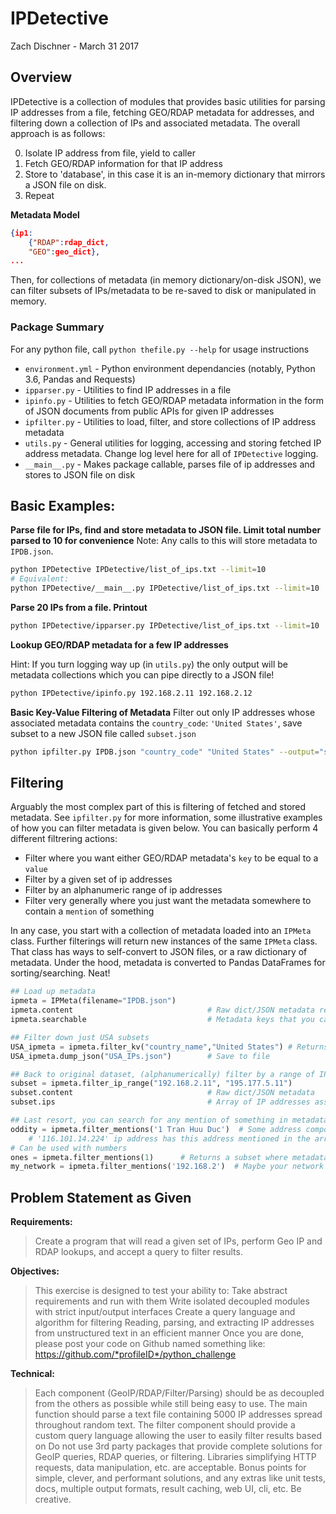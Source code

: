# IPDetective 
Zach Dischner - March 31 2017

## Overview
IPDetective is a collection of modules that provides basic utilities for parsing IP addresses from a file, fetching GEO/RDAP metadata for addresses, and filtering down a collection of IPs and associated metadata. The overall approach is as follows:

0. Isolate IP address from file, yield to caller
1. Fetch GEO/RDAP information for that IP address
2. Store to 'database', in this case it is an in-memory dictionary that mirrors a JSON file on disk. 
3. Repeat

**Metadata Model**

```json
{ip1: 
    {"RDAP":rdap_dict,
    "GEO":geo_dict},
...
```

Then, for collections of metadata (in memory dictionary/on-disk JSON), we can filter subsets of IPs/metadata to be re-saved to disk or manipulated in memory. 

### Package Summary
For any python file, call `python thefile.py --help` for usage instructions

* `environment.yml` - Python environment dependancies (notably, Python 3.6, Pandas and Requests)
* `ipparser.py` - Utilities to find IP addresses in a file
* `ipinfo.py` - Utilities to fetch GEO/RDAP metadata information in the form of JSON documents from public APIs for given IP addresses
* `ipfilter.py` - Utilities to load, filter, and store collections of IP address metadata
* `utils.py` - General utilities for logging, accessing and storing fetched IP address metadata. Change log level here for all of `IPDetective` logging. 
* `__main__.py` - Makes package callable, parses file of ip addresses and stores to JSON file on disk

## Basic Examples:
**Parse file for IPs, find and store metadata to JSON file. Limit total number parsed to 10 for convenience**
Note: Any calls to this will store metadata to `IPDB.json`. 

```bash
python IPDetective IPDetective/list_of_ips.txt --limit=10
# Equivalent:
python IPDetective/__main__.py IPDetective/list_of_ips.txt --limit=10
```

**Parse 20 IPs from a file. Printout**

```bash
python IPDetective/ipparser.py IPDetective/list_of_ips.txt --limit=10
```

**Lookup GEO/RDAP metadata for a few IP addresses**

Hint: If you turn logging way up (in `utils.py`) the only output will be metadata collections which you can pipe directly to a JSON file!

```bash
python IPDetective/ipinfo.py 192.168.2.11 192.168.2.12
```

**Basic Key-Value Filtering of Metadata**
Filter out only IP addresses whose associated metadata contains the `country_code`: `'United States'`, save subset to a new JSON file called `subset.json`

```bash
python ipfilter.py IPDB.json "country_code" "United States" --output="subset.json"
```

## Filtering
Arguably the most complex part of this is filtering of fetched and stored metadata. See `ipfilter.py` for more information, some illustrative examples of how you can filter metadata is given below. You can basically perform 4 different filtrering actions:

* Filter where you want either GEO/RDAP metadata's `key` to be equal to a `value`
* Filter by a given set of ip addresses
* Filter by an alphanumeric range of ip addresses
* Filter very generally where you just want the metadata somewhere to contain a `mention` of something

In any case, you start with a collection of metadata loaded into an `IPMeta` class. Further filterings will return new instances of the same `IPMeta` class. That class has ways to self-convert to JSON files, or a raw dictionary of metadata. Under the hood, metadata is converted to Pandas DataFrames for sorting/searching. Neat! 

```python
## Load up metadata
ipmeta = IPMeta(filename="IPDB.json")
ipmeta.content                              # Raw dict/JSON metadata representation
ipmeta.searchable                           # Metadata keys that you can search against

## Filter down just USA subsets
USA_ipmeta = ipmeta.filter_kv("country_name","United States") # Returns another IPMeta() instance
USA_ipmeta.dump_json("USA_IPs.json")        # Save to file

## Back to original dataset, (alphanumerically) filter by a range of IP addresses
subset = ipmeta.filter_ip_range("192.168.2.11", "195.177.5.11")
subset.content                              # Raw dict/JSON metadata
subset.ips                                  # Array of IP addresses associated with this metadata set

## Last resort, you can search for any mention of something in metadata. Vague I know
oddity = ipmeta.filter_mentions('1 Tran Huu Duc')  # Some address component in Vietnam
    # '116.101.14.224' ip address has this address mentioned in the array of `remarks` within RDAP metadata
# Can be used with numbers
ones = ipmeta.filter_mentions(1)      # Returns a subset where metadata has a '1' in it, anywhere. 
my_network = ipmeta.filter_mentions('192.168.2')  # Maybe your network all starts with 192.168
```



## Problem Statement as Given

**Requirements:**
> Create a program that will read a given set of IPs, perform Geo IP and RDAP lookups, and accept a query to filter results.

**Objectives:**
>   This exercise is designed to test your ability to:
    Take abstract requirements and run with them
    Write isolated decoupled modules with strict input/output interfaces
    Create a query language and algorithm for filtering
    Reading, parsing, and extracting IP addresses from unstructured text in an efficient manner
    Once you are done, please post your code on Github named something like: https://github.com/*profileID*/python_challenge

**Technical:**
>    Each component (GeoIP/RDAP/Filter/Parsing) should be as decoupled from the others as possible while still being easy to use.
    The main function should parse a text file containing 5000 IP addresses spread throughout random text.
    The filter component should provide a custom query language allowing the user to easily filter results based on
    Do not use 3rd party packages that provide complete solutions for GeoIP queries, RDAP queries, or filtering. Libraries simplifying HTTP requests, data manipulation, etc. are acceptable.
    Bonus points for simple, clever, and performant solutions, and any extras like unit tests, docs, multiple output formats, result caching, web UI, cli, etc. Be creative.